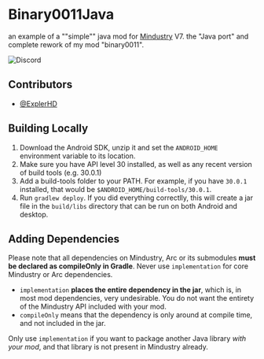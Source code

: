 # Binary0011Java

an example of a ""simple"" java mod for [Mindustry](https://github.com/anuken/mindustry) V7. the "Java port" and complete rework of my mod "binary0011".

![Discord](https://img.shields.io/discord/943445343926906930?color=7289da&label=Binary0011&logo=discord&logoColor=7289da&style=for-the-badge)

## Contributors

- [@ExplerHD](https://github.com/ExplerHD)

## Building Locally

1. Download the Android SDK, unzip it and set the `ANDROID_HOME` environment variable to its location.
2. Make sure you have API level 30 installed, as well as any recent version of build tools (e.g. 30.0.1)
3. Add a build-tools folder to your PATH. For example, if you have `30.0.1` installed, that would be `$ANDROID_HOME/build-tools/30.0.1`.
4. Run `gradlew deploy`. If you did everything correctlly, this will create a jar file in the `build/libs` directory that can be run on both Android and desktop. 

## Adding Dependencies

Please note that all dependencies on Mindustry, Arc or its submodules **must be declared as compileOnly in Gradle**. Never use `implementation` for core Mindustry or Arc dependencies. 

- `implementation` **places the entire dependency in the jar**, which is, in most mod dependencies, very undesirable. You do not want the entirety of the Mindustry API included with your mod.
- `compileOnly` means that the dependency is only around at compile time, and not included in the jar.

Only use `implementation` if you want to package another Java library *with your mod*, and that library is not present in Mindustry already.
